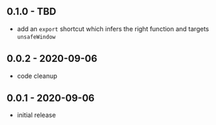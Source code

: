 ## 0.1.0 - TBD

- add an `export` shortcut which infers the right function and targets
  `unsafeWindow`

## 0.0.2 - 2020-09-06

- code cleanup

## 0.0.1 - 2020-09-06

- initial release
